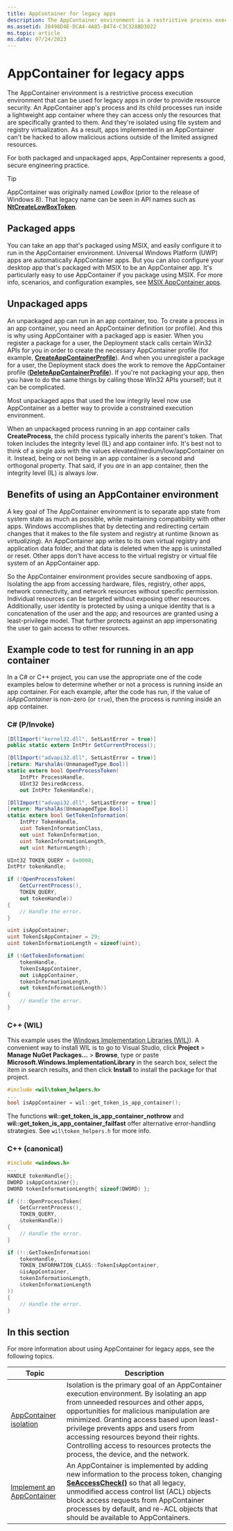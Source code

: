 ```yaml
---
title: AppContainer for legacy apps
description: The AppContainer environment is a restrictive process execution environment that can be used for legacy apps in order to provide resource security.
ms.assetid: 28498D4E-DCA4-4A85-B474-C3C328BD3022
ms.topic: article
ms.date: 07/24/2023
---
```


# AppContainer for legacy apps

The AppContainer environment is a restrictive process execution environment that can be used for legacy apps in order to provide resource security. An AppContainer app's process and its child processes run inside a lightweight app container where they can access only the resources that are specifically granted to them. And they're isolated using file system and registry virtualization. As a result, apps implemented in an AppContainer can't be hacked to allow malicious actions outside of the limited assigned resources.

For both packaged and unpackaged apps, AppContainer represents a good, secure engineering practice.

> [!TIP]
> AppContainer was originally named *LowBox* (prior to the release of Windows 8). That legacy name can be seen in API names such as [**NtCreateLowBoxToken**](/windows/win32/secauthz/ntcreatelowboxtoken).

## Packaged apps

You can take an app that's packaged using MSIX, and easily configure it to run in the AppContainer environment. Universal Windows Platform (UWP) apps are automatically AppContainer apps. But you can also configure your desktop app that's packaged with MSIX to be an AppContainer app. It's particularly easy to use AppContainer if you package using MSIX. For more info, scenarios, and configuration examples, see [MSIX AppContainer apps](/windows/msix/msix-container).

## Unpackaged apps

An unpackaged app can run in an app container, too. To create a process in an app container, you need an AppContainer definition (or profile). And this is why using AppContainer with a packaged app is easier. When you register a package for a user, the Deployment stack calls certain Win32 APIs for you in order to create the necessary AppContainer profile (for example, [**CreateAppContainerProfile**](/windows/win32/api/userenv/nf-userenv-createappcontainerprofile)). And when you unregister a package for a user, the Deployment stack does the work to remove the AppContainer profile ([**DeleteAppContainerProfile**](/windows/win32/api/userenv/nf-userenv-deleteappcontainerprofile)). If you're not packaging your app, then you have to do the same things by calling those Win32 APIs yourself; but it can be complicated.

Most unpackaged apps that used the low integrily level now use AppContainer as a better way to provide a constrained execution environment.

When an unpackaged process running in an app container calls **CreateProcess**, the child process typically inherits the parent's token. That token includes the integrity level (IL) and app container info. It's best not to think of a single axis with the values elevated/medium/low/appContainer on it. Instead, being or not being in an app container is a second and orthogonal property. That said, if you *are* in an app container, then the integrity level (IL) is always *low*.

## Benefits of using an AppContainer environment

A key goal of The AppContainer environment is to separate app state from system state as much as possible, while maintaining compatibility with other apps. Windows accomplishes that by detecting and redirecting certain changes that it makes to the file system and registry at runtime (known as *virtualizing*). An AppContainer app writes to its own virtual registry and application data folder, and that data is deleted when the app is uninstalled or reset. Other apps don't have access to the virtual registry or virtual file system of an AppContainer app.

So the AppContainer environment provides secure sandboxing of apps. Isolating the app from accessing hardware, files, registry, other apps, network connectivity, and network resources without specific permission. Individual resources can be targeted without exposing other resources. Additionally, user identity is protected by using a unique identity that is a concatenation of the user and the app; and resources are granted using a least-privilege model. That further protects against an app impersonating the user to gain access to other resources.

## Example code to test for running in an app container

In a C# or C++ project, you can use the appropriate one of the code examples below to determine whether or not a process is running inside an app container. For each example, after the code has run, if the value of *isAppContainer* is non-zero (or `true`), then the process is running inside an app container.

### C# (P/Invoke)

```csharp
[DllImport("kernel32.dll", SetLastError = true)]
public static extern IntPtr GetCurrentProcess();

[DllImport("advapi32.dll", SetLastError = true)]
[return: MarshalAs(UnmanagedType.Bool)]
static extern bool OpenProcessToken(
    IntPtr ProcessHandle,
    UInt32 DesiredAccess,
    out IntPtr TokenHandle);

[DllImport("advapi32.dll", SetLastError = true)]
[return: MarshalAs(UnmanagedType.Bool)]
static extern bool GetTokenInformation(
    IntPtr TokenHandle,
    uint TokenInformationClass,
    out uint TokenInformation,
    uint TokenInformationLength,
    out uint ReturnLength);

UInt32 TOKEN_QUERY = 0x0008;
IntPtr tokenHandle;

if (!OpenProcessToken(
    GetCurrentProcess(),
    TOKEN_QUERY,
    out tokenHandle))
{
    // Handle the error.
}

uint isAppContainer;
uint TokenIsAppContainer = 29;
uint tokenInformationLength = sizeof(uint);

if (!GetTokenInformation(
    tokenHandle,
    TokenIsAppContainer,
    out isAppContainer,
    tokenInformationLength,
    out tokenInformationLength))
{
    // Handle the error.
}
```

### C++ (WIL)

This example uses the [Windows Implementation Libraries (WIL)](https://github.com/Microsoft/wil)). A convenient way to install WIL is to go to Visual Studio, click **Project** \> **Manage NuGet Packages...** \> **Browse**, type or paste **Microsoft.Windows.ImplementationLibrary** in the search box, select the item in search results, and then click **Install** to install the package for that project.

```cpp
#include <wil\token_helpers.h>
...
bool isAppContainer = wil::get_token_is_app_container();
```

The functions **wil::get_token_is_app_container_nothrow** and **wil::get_token_is_app_container_failfast** offer alternative error-handling strategies. See `wil\token_helpers.h` for more info.

### C++ (canonical)

```cpp
#include <windows.h>
...
HANDLE tokenHandle{};
DWORD isAppContainer{};
DWORD tokenInformationLength{ sizeof(DWORD) };

if (!::OpenProcessToken(
    GetCurrentProcess(),
    TOKEN_QUERY,
    &tokenHandle))
{
    // Handle the error.
}

if (!::GetTokenInformation(
    tokenHandle,
    TOKEN_INFORMATION_CLASS::TokenIsAppContainer,
    &isAppContainer,
    tokenInformationLength,
    &tokenInformationLength
))
{
    // Handle the error.
}
```

## In this section

For more information about using AppContainer for legacy apps, see the following topics.

| Topic | Description |
|-|-|
| [AppContainer isolation](appcontainer-isolation.md) | Isolation is the primary goal of an AppContainer execution environment. By isolating an app from unneeded resources and other apps, opportunities for malicious manipulation are minimized. Granting access based upon least-privilege prevents apps and users from accessing resources beyond their rights. Controlling access to resources protects the process, the device, and the network. |
| [Implement an AppContainer](implementing-an-appcontainer.md) | An AppContainer is implemented by adding new information to the process token, changing [**SeAccessCheck()**](/windows-hardware/drivers/ddi/content/wdm/nf-wdm-seaccesscheck) so that all legacy, unmodified access control list (ACL) objects block access requests from AppContainer processes by default, and re-ACL objects that should be available to AppContainers. |
